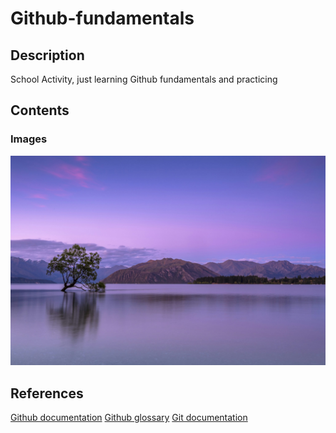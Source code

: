 # Github-fundamentals

## Description
School Activity, just learning Github fundamentals and practicing

## Contents
### Images
![There's the sea and a lonely tree](seaAndTree.jpeg)



## References
[Github documentation](https://docs.github.com/en)
[Github glossary](https://docs.github.com/en/get-started/learning-about-github/github-glossary)
[Git documentation](https://git-scm.com/doc)
